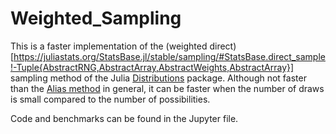 # Weighted_Sampling

This is a faster implementation of the (weighted direct)[https://juliastats.org/StatsBase.jl/stable/sampling/#StatsBase.direct_sample!-Tuple{AbstractRNG,AbstractArray,AbstractWeights,AbstractArray}] sampling method of the Julia [Distributions](https://github.com/JuliaStats/Distributions.jl/blob/f889f9e56b0243d770c195b3eee8baef4880bd2e/docs/src/index.md) package. Although not faster than the [Alias method](https://juliastats.org/StatsBase.jl/stable/sampling/#StatsBase.alias_sample!) in general, it can be faster when the number of draws is small compared to the number of possibilities.

Code and benchmarks can be found in the Jupyter file.
